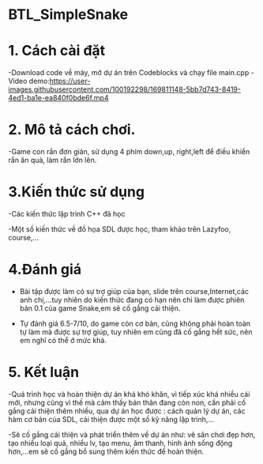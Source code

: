 # BTL_SimpleSnake
# 1. Cách cài đặt
-Download code về máy, mở dự án trên Codeblocks và chạy file main.cpp
-Video demo:https://user-images.githubusercontent.com/100192298/169811148-5bb7d743-8419-4ed1-ba1e-ea840f0bde6f.mp4

# 2. Mô tả cách chơi.	  

-Game con rắn đơn giản, sử dụng 4 phím down,up, right,left để điều khiển rắn ăn quả, làm rắn lớn lên.

# 3.Kiến thức sử dụng

-Các kiến thức lập trình C++ đã học

-Một số kiến thức về đồ họa SDL được học, tham khảo trên Lazyfoo, course,...

# 4.Đánh giá

- Bài tập được làm có sự trợ giúp của bạn, slide trên course,Internet,các anh chị,...tuy nhiên do kiến thức đang có hạn nên chỉ làm được phiên bản 0.1 của game Snake,em sẽ cố gắng cải thiện.

- Tự đánh giá 6.5-7/10, do game còn cơ bản, cũng không phải hoàn toàn tự làm mà được sự trợ giúp, tuy nhiên em cũng đã cố gắng hết sức, nên em nghĩ có thể ở mức khá.

# 5. Kết luận

-Quá trình học và hoàn thiện dự án khá khó khăn, vì tiếp xúc khá nhiều cái mới, nhưng cũng vì thế mà cảm thấy bản thân đang còn non, cần phải cố gắng cải thiện
thêm nhiều, qua dự án học được : cách quản lý dự án, các hàm cơ bản của SDL, cải thiện được một số kỹ năng lập trình,...

-Sẽ cố gắng cải thiện và phát triển thêm về dự án như: vẽ  sân chơi đẹp hơn, tạo nhiều loại quả, nhiều lv, tạo menu, âm thanh, hình ảnh sống động hơn,...em sẽ cố gắng bổ sung thêm kiến thức để hoàn thiện.
